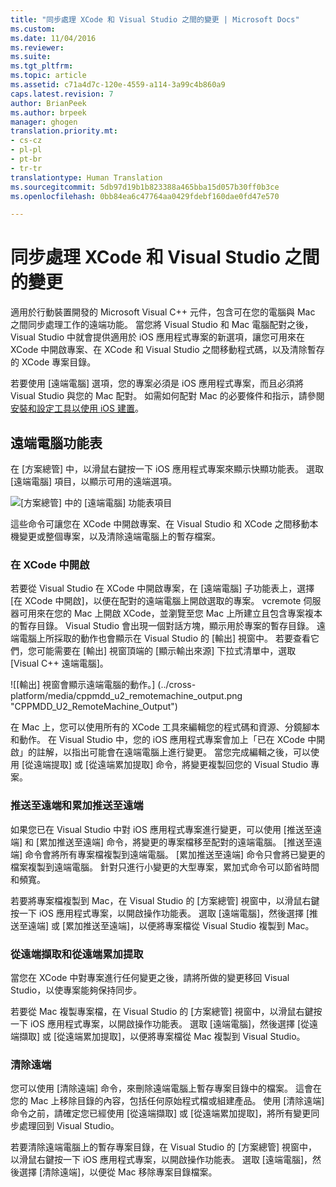 ```yaml
---
title: "同步處理 XCode 和 Visual Studio 之間的變更 | Microsoft Docs"
ms.custom: 
ms.date: 11/04/2016
ms.reviewer: 
ms.suite: 
ms.tgt_pltfrm: 
ms.topic: article
ms.assetid: c71a4d7c-120e-4559-a114-3a99c4b860a9
caps.latest.revision: 7
author: BrianPeek
ms.author: brpeek
manager: ghogen
translation.priority.mt:
- cs-cz
- pl-pl
- pt-br
- tr-tr
translationtype: Human Translation
ms.sourcegitcommit: 5db97d19b1b823388a465bba15d057b30ff0b3ce
ms.openlocfilehash: 0bb84ea6c47764aa0429fdebf160dae0fd47e570

---
```

# <a name="sync-changes-between-xcode-and-visual-studio"></a>同步處理 XCode 和 Visual Studio 之間的變更
適用於行動裝置開發的 Microsoft Visual C++ 元件，包含可在您的電腦與 Mac 之間同步處理工作的遠端功能。 當您將 Visual Studio 和 Mac 電腦配對之後，Visual Studio 中就會提供適用於 iOS 應用程式專案的新選項，讓您可用來在 XCode 中開啟專案、在 XCode 和 Visual Studio 之間移動程式碼，以及清除暫存的 XCode 專案目錄。  
  
 若要使用 [遠端電腦] 選項，您的專案必須是 iOS 應用程式專案，而且必須將 Visual Studio 與您的 Mac 配對。 如需如何配對 Mac 的必要條件和指示，請參閱[安裝和設定工具以使用 iOS 建置](../cross-platform/install-and-configure-tools-to-build-using-ios.md)。  
  
## <a name="the-remote-machine-menu"></a>遠端電腦功能表  
 在 [方案總管] 中，以滑鼠右鍵按一下 iOS 應用程式專案來顯示快顯功能表。 選取 [遠端電腦] 項目，以顯示可用的遠端選項。  
  
 ![[方案總管] 中的 [遠端電腦] 功能表項目](../cross-platform/media/cppmdd_u2_remotemachine_menu.jpg "CPPMDD_U2_RemoteMachine_Menu")  
  
 這些命令可讓您在 XCode 中開啟專案、在 Visual Studio 和 XCode 之間移動本機變更或整個專案，以及清除遠端電腦上的暫存檔案。  
  
### <a name="open-in-xcode"></a>在 XCode 中開啟  
 若要從 Visual Studio 在 XCode 中開啟專案，在 [遠端電腦] 子功能表上，選擇 [在 XCode 中開啟]，以便在配對的遠端電腦上開啟選取的專案。 vcremote 伺服器可用來在您的 Mac 上開啟 XCode，並瀏覽至您 Mac 上所建立且包含專案複本的暫存目錄。 Visual Studio 會出現一個對話方塊，顯示用於專案的暫存目錄。 遠端電腦上所採取的動作也會顯示在 Visual Studio 的 [輸出] 視窗中。 若要查看它們，您可能需要在 [輸出] 視窗頂端的 [顯示輸出來源] 下拉式清單中，選取 [Visual C++ 遠端電腦]。  
  
 ![[輸出] 視窗會顯示遠端電腦的動作。] (../cross-platform/media/cppmdd_u2_remotemachine_output.png "CPPMDD_U2_RemoteMachine_Output")  
  
 在 Mac 上，您可以使用所有的 XCode 工具來編輯您的程式碼和資源、分鏡腳本和動作。 在 Visual Studio 中，您的 iOS 應用程式專案會加上「已在 XCode 中開啟」的註解，以指出可能會在遠端電腦上進行變更。 當您完成編輯之後，可以使用 [從遠端提取] 或 [從遠端累加提取] 命令，將變更複製回您的 Visual Studio 專案。  
  
### <a name="push-to-remote-and-incremental-push-to-remote"></a>推送至遠端和累加推送至遠端  
 如果您已在 Visual Studio 中對 iOS 應用程式專案進行變更，可以使用 [推送至遠端] 和 [累加推送至遠端] 命令，將變更的專案檔移至配對的遠端電腦。 [推送至遠端] 命令會將所有專案檔複製到遠端電腦。 [累加推送至遠端] 命令只會將已變更的檔案複製到遠端電腦。 針對只進行小變更的大型專案，累加式命令可以節省時間和頻寬。  
  
 若要將專案檔複製到 Mac，在 Visual Studio 的 [方案總管] 視窗中，以滑鼠右鍵按一下 iOS 應用程式專案，以開啟操作功能表。 選取 [遠端電腦]，然後選擇 [推送至遠端] 或 [累加推送至遠端]，以便將專案檔從 Visual Studio 複製到 Mac。  
  
### <a name="pull-from-remote-and-incremental-pull-from-remote"></a>從遠端擷取和從遠端累加提取  
 當您在 XCode 中對專案進行任何變更之後，請將所做的變更移回 Visual Studio，以使專案能夠保持同步。  
  
 若要從 Mac 複製專案檔，在 Visual Studio 的 [方案總管] 視窗中，以滑鼠右鍵按一下 iOS 應用程式專案，以開啟操作功能表。 選取 [遠端電腦]，然後選擇 [從遠端擷取] 或 [從遠端累加提取]，以便將專案檔從 Mac 複製到 Visual Studio。  
  
### <a name="clean-remote"></a>清除遠端  
 您可以使用 [清除遠端] 命令，來刪除遠端電腦上暫存專案目錄中的檔案。 這會在您的 Mac 上移除目錄的內容，包括任何原始程式檔或組建產品。 使用 [清除遠端] 命令之前，請確定您已經使用 [從遠端擷取] 或 [從遠端累加提取]，將所有變更同步處理回到 Visual Studio。  
  
 若要清除遠端電腦上的暫存專案目錄，在 Visual Studio 的 [方案總管] 視窗中，以滑鼠右鍵按一下 iOS 應用程式專案，以開啟操作功能表。 選取 [遠端電腦]，然後選擇 [清除遠端]，以便從 Mac 移除專案目錄檔案。


<!--HONumber=Feb17_HO4-->


